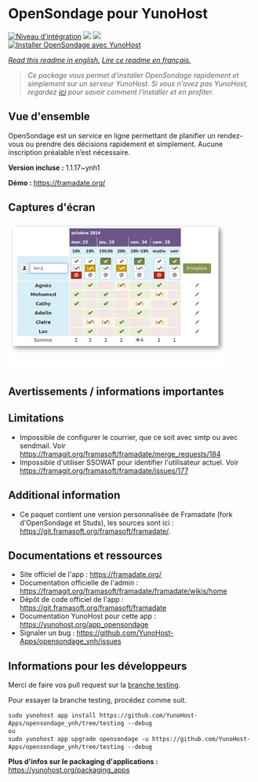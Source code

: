 # OpenSondage pour YunoHost

[![Niveau d'intégration](https://dash.yunohost.org/integration/opensondage.svg)](https://dash.yunohost.org/appci/app/opensondage) ![](https://ci-apps.yunohost.org/ci/badges/opensondage.status.svg) ![](https://ci-apps.yunohost.org/ci/badges/opensondage.maintain.svg)  
[![Installer OpenSondage avec YunoHost](https://install-app.yunohost.org/install-with-yunohost.svg)](https://install-app.yunohost.org/?app=opensondage)

*[Read this readme in english.](./README.md)*
*[Lire ce readme en français.](./README_fr.md)*

> *Ce package vous permet d'installer OpenSondage rapidement et simplement sur un serveur YunoHost.
Si vous n'avez pas YunoHost, regardez [ici](https://yunohost.org/#/install) pour savoir comment l'installer et en profiter.*

## Vue d'ensemble

OpenSondage est un service en ligne permettant de planifier un rendez-vous ou prendre des décisions rapidement et simplement. Aucune inscription préalable n’est nécessaire.

**Version incluse :** 1.1.17~ynh1

**Démo :** https://framadate.org/

## Captures d'écran

![](./doc/screenshots/screenshots.jpg)

## Avertissements / informations importantes

## Limitations

* Impossible de configurer le courrier, que ce soit avec smtp ou avec sendmail. Voir https://framagit.org/framasoft/framadate/merge_requests/184
* Impossible d'utiliser SSOWAT pour identifier l'utilisateur actuel. Voir https://framagit.org/framasoft/framadate/issues/177

## Additional information

* Ce paquet contient une version personnalisée de Framadate (fork d'OpenSondage et Studs), les sources sont ici : https://git.framasoft.org/framasoft/framadate/.

## Documentations et ressources

* Site officiel de l'app : https://framadate.org/
* Documentation officielle de l'admin : https://framagit.org/framasoft/framadate/framadate/wikis/home
* Dépôt de code officiel de l'app : https://git.framasoft.org/framasoft/framadate
* Documentation YunoHost pour cette app : https://yunohost.org/app_opensondage
* Signaler un bug : https://github.com/YunoHost-Apps/opensondage_ynh/issues

## Informations pour les développeurs

Merci de faire vos pull request sur la [branche testing](https://github.com/YunoHost-Apps/opensondage_ynh/tree/testing).

Pour essayer la branche testing, procédez comme suit.
```
sudo yunohost app install https://github.com/YunoHost-Apps/opensondage_ynh/tree/testing --debug
ou
sudo yunohost app upgrade opensondage -u https://github.com/YunoHost-Apps/opensondage_ynh/tree/testing --debug
```

**Plus d'infos sur le packaging d'applications :** https://yunohost.org/packaging_apps